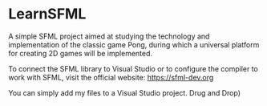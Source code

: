 # LearnSFML
A simple SFML project aimed at studying the technology and implementation of the classic game Pong, during which a universal platform for creating 2D games will be implemented.

To connect the SFML library to Visual Studio or to configure the compiler to work with SFML, visit the official website: https://sfml-dev.org

You can simply add my files to a Visual Studio project. Drug and Drop)
